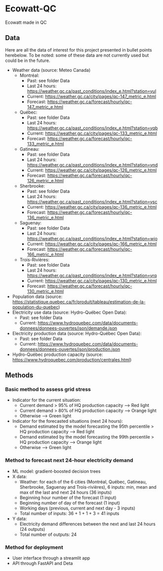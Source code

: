 # Ecowatt-QC
Ecowatt made in QC  

## Data  
Here are all the data of interest for this project presented in bullet points 
herebelow. To be noted: some of these data are not currently used but could be 
in the future.     
- Weather data (source: Meteo Canada)  
    - Montréal:  
        - Past: see folder Data  
        - Last 24 hours: https://weather.gc.ca/past_conditions/index_e.html?station=yul  
        - Current: https://weather.gc.ca/city/pages/qc-147_metric_e.html  
        - Forecast: https://weather.gc.ca/forecast/hourly/qc-147_metric_e.html    
    - Québec:  
        - Past: see folder Data  
        - Last 24 hours: https://weather.gc.ca/past_conditions/index_e.html?station=yqb    
        - Current: https://weather.gc.ca/city/pages/qc-133_metric_e.html  
        - Forecast: https://weather.gc.ca/forecast/hourly/qc-133_metric_e.html      
    - Gatineau:  
        - Past: see folder Data  
        - Last 24 hours: https://weather.gc.ca/past_conditions/index_e.html?station=ynd    
        - Current: https://weather.gc.ca/city/pages/qc-126_metric_e.html  
        - Forecast: https://weather.gc.ca/forecast/hourly/qc-126_metric_e.html      
    - Sherbrooke:  
        - Past: see folder Data  
        - Last 24 hours: https://weather.gc.ca/past_conditions/index_e.html?station=ysc    
        - Current: https://weather.gc.ca/city/pages/qc-136_metric_e.html  
        - Forecast: https://weather.gc.ca/forecast/hourly/qc-136_metric_e.html      
    - Saguenay:  
        - Past: see folder Data  
        - Last 24 hours: https://weather.gc.ca/past_conditions/index_e.html?station=wjo    
        - Current: https://weather.gc.ca/city/pages/qc-166_metric_e.html  
        - Forecast: https://weather.gc.ca/forecast/hourly/qc-166_metric_e.html      
    - Trois-Rivières:  
        - Past: see folder Data  
        - Last 24 hours: https://weather.gc.ca/past_conditions/index_e.html?station=yrq    
        - Current: https://weather.gc.ca/city/pages/qc-130_metric_e.html  
        - Forecast: https://weather.gc.ca/forecast/hourly/qc-130_metric_e.html      
- Population data (source: https://statistique.quebec.ca/fr/produit/tableau/estimation-de-la-population-du-quebec)  
- Electricity use data (source: Hydro-Québec Open Data):  
    - Past: see folder Data    
    - Current: https://www.hydroquebec.com/data/documents-donnees/donnees-ouvertes/json/demande.json    
- Electricity production data (source: Hydro-Québec Open Data):  
    - Past: see folder Data  
    - Current: https://www.hydroquebec.com/data/documents-donnees/donnees-ouvertes/json/production.json  
- Hydro-Québec production capacity (source: https://www.hydroquebec.com/production/centrales.html)  

## Methods  
### Basic method to assess grid stress  
- Indicator for the current situation:  
    - Current demand > 95% of HQ production capacity --> Red light  
    - Current demand > 80% of HQ production capacity --> Orange light  
    - Otherwise --> Green light  
- Indicator for the forecasted situations (next 24 hours):  
    - Demand estimated by the model forecasting the 95th percentile > HQ production capacity --> Red light  
    - Demand estimated by the model forecasting the 99th percentile > HQ production capacity --> Orange light  
    - Otherwise --> Green light  

### Method to forecast next 24-hour electricity demand  
- ML model: gradient-boosted decision trees  
- X data:  
    - Weather: for each of the 6 cities (Montréal, Québec, Gatineau, Sherbrooke, 
    Saguenay and Trois-rivières), 6 inputs: min, mean and max of the last and 
    next 24 hours (36 inputs)   
    - Beginning hour number of the forecast (1 input)  
    - Beginning number of day of the forecast (1 input)  
    - Working days (previous, current and next day - 3 inputs)  
    - Total number of inputs: 36 + 1 + 1 + 3 = 41 inputs  
- Y data:  
    - Electricity demand differences between the next and last 24 hours (24 outputs)  
    - Total number of outputs: 24  
### Method for deployment  
- User interface through a streamlit app  
- API through FastAPI and Deta  